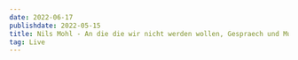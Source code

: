 ```yaml
---
date: 2022-06-17
publishdate: 2022-05-15
title: Nils Mohl - An die die wir nicht werden wollen, Gespraech und Musik, Universitaet Hamburg
tag: Live
---
```

